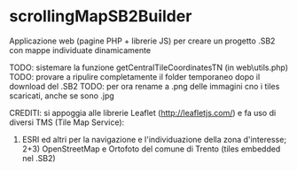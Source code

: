 # scrollingMapSB2Builder
Applicazione web (pagine PHP + librerie JS) per creare un progetto .SB2 con mappe individuate dinamicamente

TODO: sistemare la funzione getCentralTileCoordinatesTN (in web\utils.php)
TODO: provare a ripulire completamente il folder temporaneo dopo il download del .SB2
TODO: per ora rename a .png delle immagini cno i tiles scaricati, anche se sono .jpg

CREDITI: si appoggia alle librerie Leaflet (http://leafletjs.com/) e fa uso di diversi 
TMS (Tile Map Service):
1) ESRI ed altri per la navigazione e l'individuazione della zona d'interesse;
2+3) OpenStreetMap e Ortofoto del comune di Trento (tiles embedded nel .SB2)

